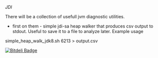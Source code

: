 *JDI*

There will be a collection of usefull jvm diagnostic utilities.

* first on them - simple jdi-sa heap walker that produces csv output to stdout. Useful to save it to a file to analyze later.
Example usage

simple_heap_walk_jdk8.sh 6213 > output.csv


[![Bitdeli Badge](https://d2weczhvl823v0.cloudfront.net/d0k1/jdi-tool/trend.png)](https://bitdeli.com/free "Bitdeli Badge")


